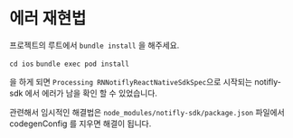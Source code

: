 # 에러 재현법

프로젝트의 루트에서
`bundle install` 을 해주세요.

`cd ios`
`bundle exec pod install`

을 하게 되면 `Processing RNNotiflyReactNativeSdkSpec`으로 시작되는 notifly-sdk 에서 에러가 남을 확인 할 수 있었습니다.

관련해서 임시적인 해결법은
`node_modules/notifly-sdk/package.json` 파일에서 codegenConfig 를 지우면 해결이 됩니다.